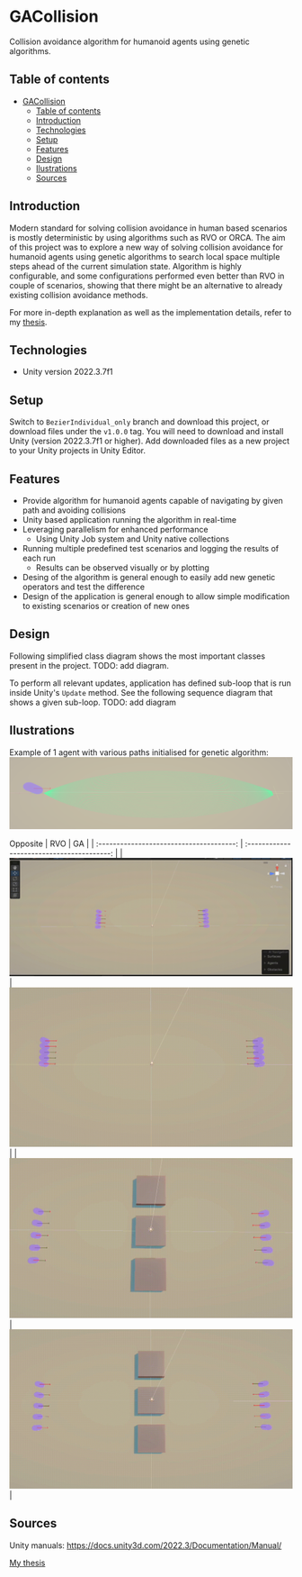 # GACollision
Collision avoidance algorithm for humanoid agents using genetic algorithms.

## Table of contents
- [GACollision](#gacollision)
  - [Table of contents](#table-of-contents)
  - [Introduction](#introduction)
  - [Technologies](#technologies)
  - [Setup](#setup)
  - [Features](#features)
  - [Design](#design)
  - [Ilustrations](#ilustrations)
  - [Sources](#sources)

## Introduction
Modern standard for solving collision avoidance in human based scenarios is mostly deterministic by using algorithms such as RVO or ORCA. The aim of this project was to explore a new way of solving collision avoidance for humanoid agents using genetic algorithms to search local space multiple steps ahead of the current simulation state. Algorithm is highly configurable, and some configurations performed even better than RVO in couple of scenarios, showing that there might be an alternative to already existing collision avoidance methods.

For more in-depth explanation as well as the implementation details, refer to my [thesis](./ReadmeLinks/thesis.pdf).

## Technologies
* Unity version 2022.3.7f1

## Setup
Switch to `BezierIndividual_only` branch and download this project, or download files under the `v1.0.0` tag.
You will need to download and install Unity (version 2022.3.7f1 or higher). Add downloaded files as a new project to your Unity projects in Unity Editor.

## Features
* Provide algorithm for humanoid agents capable of navigating by given path and avoiding collisions
* Unity based application running the algorithm in real-time
* Leveraging parallelism for enhanced performance
  * Using Unity Job system and Unity native collections 
* Running multiple predefined test scenarios and logging the results of each run
  * Results can be observed visually or by plotting
* Desing of the algorithm is general enough to easily add new genetic operators and test the difference
* Design of the application is general enough to allow simple modification to existing scenarios or creation of new ones

## Design
Following simplified class diagram shows the most important classes present in the project.
TODO: add diagram.

To perform all relevant updates, application has defined sub-loop that is run inside Unity's `Update` method. See the following sequence diagram that shows a given sub-loop.
TODO: add diagram

## Ilustrations
Example of 1 agent with various paths initialised for genetic algorithm: ![Basic](./ReadmeLinks/agent.png)

Opposite 
|                   RVO                    |                     GA                     |
| :--------------------------------------: | :----------------------------------------: |
|     ![](./ReadmeLinks/opposite.gif)      |     ![](./ReadmeLinks/oppositeGA.gif)      |
| ![](./ReadmeLinks/oppositeNoNavMesh.gif) | ![](./ReadmeLinks/oppositeNoNavMeshGA.gif) |


## Sources
Unity manuals: https://docs.unity3d.com/2022.3/Documentation/Manual/

[My thesis](./ReadmeLinks/thesis.pdf)

